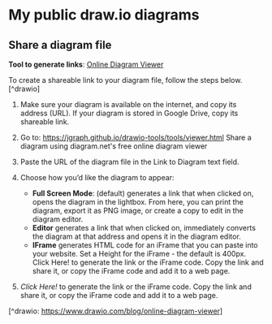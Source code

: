 # My public draw.io diagrams

## Share a diagram file

**Tool to generate links**: [Online Diagram Viewer](https://jgraph.github.io/drawio-tools/tools/viewer.html)

To create a shareable link to your diagram file, follow the steps below.[^drawio]

1. Make sure your diagram is available on the internet, and copy its address (URL). If your diagram is stored in Google Drive, copy its shareable link.
2. Go to: https://jgraph.github.io/drawio-tools/tools/viewer.html Share a diagram using diagram.net's free online diagram viewer
3. Paste the URL of the diagram file in the Link to Diagram text field.
4. Choose how you’d like the diagram to appear:

    - **Full Screen Mode**: (default) generates a link that when clicked on, opens the diagram in the lightbox. From here, you can print the diagram, export it as PNG image, or create a copy to edit in the diagram editor.
    - **Editor** generates a link that when clicked on, immediately converts the diagram at that address and opens it in the diagram editor.
    - **IFrame** generates HTML code for an iFrame that you can paste into your website. Set a Height for the iFrame - the default is 400px.
    Click Here! to generate the link or the iFrame code. Copy the link and share it, or copy the iFrame code and add it to a web page.

5. *Click Here!* to generate the link or the iFrame code. Copy the link and share it, or copy the iFrame code and add it to a web page.

[^drawio: https://www.drawio.com/blog/online-diagram-viewer]

